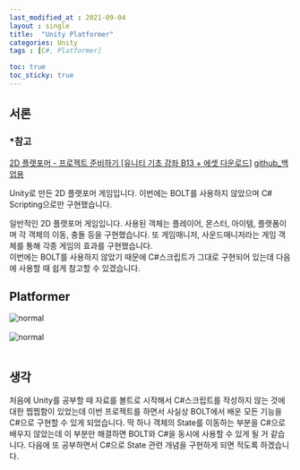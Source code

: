 ```yaml
---
last_modified_at : 2021-09-04
layout : single
title:  "Unity Platformer"
categories: Unity
tags : [C#, Platformer]

toc: true
toc_sticky: true
---
```

## 서론
### *참고
<a href='https://www.youtube.com/watch?v=v_Y5FH_tCpc&list=PLO-mt5Iu5TeZGR_y6mHmTWyo0RyGgO0N_'>2D 플랫포머 - 프로젝트 준비하기 [유니티 기초 강좌 B13 + 에셋 다운로드]</a>
<a href='https://github.com/lubiksss/Platformer'>github_백업용</a>

Unity로 만든 2D 플랫포머 게임입니다. 이번에는 BOLT를 사용하지 않았으며 C# Scripting으로만 구현했습니다.  

일반적인 2D 플랫포머 게임입니다.
사용된 객체는 플레이어, 몬스터, 아이템, 플랫폼이며 각 객체의 이동, 충돌 등을 구현했습니다. 또 게임매니저, 사운드매니저라는 게임 객체를 통해 각종 게임의 효과를 구현했습니다.  
이번에는 BOLT를 사용하지 않았기 때문에 C#스크립트가 그대로 구현되어 있는데 다음에 사용할 때 쉽게 참고할 수 있겠습니다.

## Platformer
<img src = 'https://user-images.githubusercontent.com/67966414/132086940-c66022be-4aee-4e58-9cdf-643cf92c2fe3.JPG' alt = 'normal' style="margin-left: auto; margin-right: auto; display: block;">
<br>
<img src = 'https://user-images.githubusercontent.com/67966414/132086948-3bbccca9-5e29-415a-b653-f284e99f4450.JPG' alt = 'normal' style="margin-left: auto; margin-right: auto; display: block;">
<br>

## 생각
처음에 Unity를 공부할 때 자료를 볼트로 시작해서 C#스크립트를 작성하지 않는 것에 대한 찝찝함이 있었는데 이번 프로젝트를 하면서 사실상 BOLT에서 배운 모든 기능을 C#으로 구현할 수 있게 되었습니다. 딱 하나 객체의 State를 이동하는 부분을 C#으로 배우지 않았는데 이 부분만 해결하면 BOLT와 C#을 동시에 사용할 수 있게 될 거 같습니다. 다음에 또 공부하면서 C#으로 State 관련 개념을 구현하게 되면 적도록 하겠습니다.